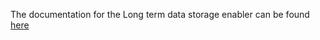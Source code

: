 The documentation for the Long term data storage enabler can be found [here](https://assist-iot-enablers-documentation.readthedocs.io/en/latest/index.html) 